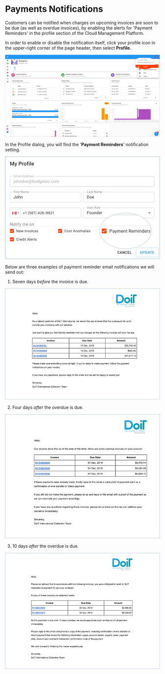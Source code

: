 # Payments Notifications

Customers can be notified when charges on upcoming invoices are soon to be due \(as well as overdue invoices\), by enabling the alerts for 'Payment Reminders' in the profile section of the Cloud Management Platform.

In order to enable or disable the notification itself, click your profile icon in the upper-right corner of the page header, then select **Profile.**

![](../.gitbook/assets/profile-1-%20%282%29%20%283%29%20%283%29%20%281%29.png)

In the Profile dialog, you will find the '**Payment Reminders**' notification setting.

![](../.gitbook/assets/payment-reminders-notification.png)

Below are three examples of payment reminder email notifications we will send out: 

1. Seven days _before_ the invoice is due.

![](../.gitbook/assets/7-days-before-overdue-invoice.png)

2. Four days _after_ the overdue is due.

![](../.gitbook/assets/4-days-after-invoice-is-overdue.png)

3. 10 days _after_ the overdue is due.

![](../.gitbook/assets/10-days-after-invoice-is-overdue.png)

